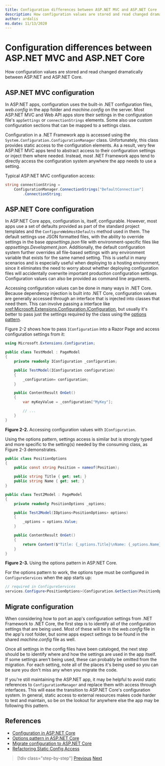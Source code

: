 ```yaml
---
title: Configuration differences between ASP.NET MVC and ASP.NET Core
description: How configuration values are stored and read changed dramatically between ASP.NET and ASP.NET Core. This section examines the details and how to migrate configuration from ASP.NET to ASP.NET Core.
author: ardalis
ms.date: 11/13/2020
---
```


# Configuration differences between ASP.NET MVC and ASP.NET Core

How configuration values are stored and read changed dramatically between ASP.NET and ASP.NET Core.

## ASP.NET MVC configuration

In ASP.NET apps, configuration uses the built-in .NET configuration files, *web.config* in the app folder and *machine.config* on the server. Most ASP.NET MVC and Web API apps store their settings in the configuration file's `appSettings` or `connectionStrings` elements. Some also use custom configuration sections that can be mapped to a settings class.

Configuration in a .NET Framework app is accessed using the `System.Configuration.ConfigurationManager` class. Unfortunately, this class provides static access to the configuration elements. As a result, very few ASP.NET MVC apps tend to abstract access to their configuration settings or inject them where needed. Instead, most .NET Framework apps tend to directly access the configuration system anywhere the app needs to use a setting.

Typical ASP.NET MVC configuration access:

```csharp
string connectionString =
    ConfigurationManager.ConnectionStrings["DefaultConnection"]
        .ConnectionString;
```

## ASP.NET Core configuration

In ASP.NET Core apps, configuration is, itself, configurable. However, most apps use a set of defaults provided as part of the standard project templates and the `ConfigureWebHostDefaults` method used in them. The default settings use JSON formatted files, with the ability to override settings in the base *appsettings.json* file with environment-specific files like *appsettings.Development.json*. Additionally, the default configuration system further overrides all file-based settings with any environment variable that exists for the same named setting. This is useful in many scenarios and is especially useful when deploying to a hosting environment, since it eliminates the need to worry about whether deploying configuration files will accidentally overwrite important production configuration settings. Configuration values can also be provided as command line arguments.

Accessing configuration values can be done in many ways in .NET Core. Because dependency injection is built into .NET Core, configuration values are generally accessed through an interface that is injected into classes that need them. This can involve passing a interface like <xref:Microsoft.Extensions.Configuration.IConfiguration>, but usually it's better to pass just the settings required by the class using the [options pattern](/aspnet/core/fundamentals/configuration/options).

Figure 2-2 shows how to pass `IConfiguration` into a Razor Page and access configuration settings from it:

```csharp
using Microsoft.Extensions.Configuration;

public class TestModel : PageModel
{
    private readonly IConfiguration _configuration;

    public TestModel(IConfiguration configuration)
    {
        _configuration= configuration;
    }

    public ContentResult OnGet()
    {
        var myKeyValue = _configuration["MyKey"];

        // ...
    }
}
```

**Figure 2-2.** Accessing configuration values with `IConfiguration`.

Using the options pattern, settings access is similar but is strongly typed and more specific to the setting(s) needed by the consuming class, as Figure 2-3 demonstrates.

```csharp
public class PositionOptions
{
    public const string Position = nameof(Position);

    public string Title { get; set; }
    public string Name { get; set; }
}

public class Test2Model : PageModel
{
    private readonly PositionOptions _options;

    public Test2Model(IOptions<PositionOptions> options)
    {
        _options = options.Value;
    }

    public ContentResult OnGet()
    {
        return Content($"Title: {_options.Title}\nName: {_options.Name}");
    }
}
```

**Figure 2-3.** Using the options pattern in ASP.NET Core.

For the options pattern to work, the options type must be configured in `ConfigureServices` when the app starts up:

```csharp
// required in ConfigureServices
services.Configure<PositionOptions>(Configuration.GetSection(PositionOptions.Position));
```

## Migrate configuration

When considering how to port an app's configuration settings from .NET Framework to .NET Core, the first step is to identify all of the configuration settings that are being used. Most of these will be in the *web.config* file in the app's root folder, but some apps expect settings to be found in the shared *machine.config* file as well.

Once all settings in the config files have been cataloged, the next step should be to identify where and how the settings are used in the app itself. If some settings aren't being used, these can probably be omitted from the migration. For each setting, note all of the places it's being used so you can be sure you don't miss any when you migrate the code.

If you're still maintaining the ASP.NET app, it may be helpful to avoid static references to `ConfigurationManager` and replace them with access through interfaces. This will ease the transition to ASP.NET Core's configuration system. In general, static access to external resources makes code harder to test and maintain, so be on the lookout for anywhere else the app may be following this pattern.

## References

- [Configuration in ASP.NET Core](/aspnet/core/fundamentals/configuration/)
- [Options pattern in ASP.NET Core](/aspnet/core/fundamentals/configuration/options)
- [Migrate configuration to ASP.NET Core](/aspnet/core/migration/configuration)
- [Refactoring Static Config Access](https://ardalis.com/refactoring-static-config-access/)

>[!div class="step-by-step"]
>[Previous](middleware-modules-handlers.md)
>[Next](routing-differences.md)